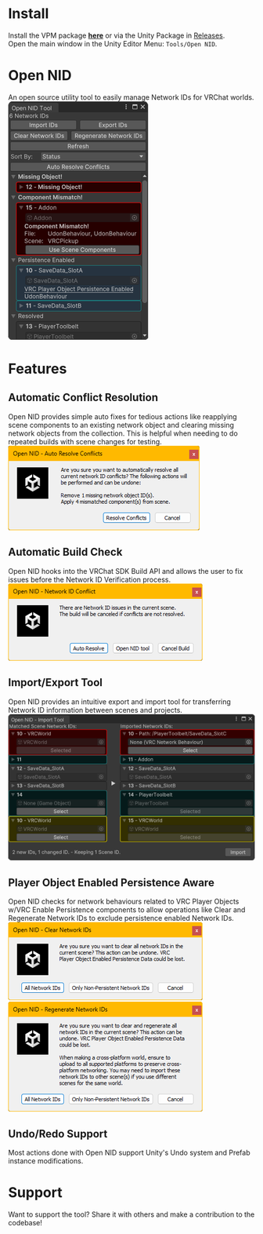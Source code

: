 # Install
Install the VPM package <b>[here](https://bobystar.github.io/OpenNID/)</b> or via the Unity Package in [Releases](https://github.com/BobyStar/OpenNID/releases/latest).<br>
Open the main window in the Unity Editor Menu: `Tools/Open NID`.
# Open NID
An open source utility tool to easily manage Network IDs for VRChat worlds.<br>
![A screenshot showing the main Open NID window.](Promo/Images/OpenNID_Screenshot_MainWindow.png)
# Features
## Automatic Conflict Resolution
Open NID provides simple auto fixes for tedious actions like reapplying scene components to an existing network object and 
clearing missing network objects from the collection. This is helpful when needing to do repeated builds with scene changes for testing.<br>
![A screenshot showing an example dialogue for Auto Resolving ID Conflicts.](Promo/Images/OpenNID_Screenshot_AutoResolveConflicts.png)
## Automatic Build Check
Open NID hooks into the VRChat SDK Build API and allows the user to fix issues before the Network ID Verification process.<br>
![A screenshot showing an example dialogue upon attempting a new build with Network ID Conflicts.](Promo/Images/OpenNID_Screenshot_VRCSDKBuildCheck.png)
## Import/Export Tool
Open NID provides an intuitive export and import tool for transferring Network ID information between scenes and projects.<br>
![A screenshot showing the Open NID import window.](Promo/Images/OpenNID_Screenshot_ImportWindow.png)
## Player Object Enabled Persistence Aware
Open NID checks for network behaviours related to VRC Player Objects w/VRC Enable Persistence components to allow operations like Clear and Regenerate Network IDs to exclude persistence enabled Network IDs.<br>
![A screenshot showing a dialogue for clearing the current scene Network IDs with the option to exclude persistent objects.](Promo/Images/OpenNID_Screenshot_ClearPersistentNetworkIDs.png)
![A screenshot showing a dialogue for regenerating the current scene Network IDs with the option to exclude persistent objects.](Promo/Images/OpenNID_Screenshot_RegeneratePersistentNetworkIDs.png)
## Undo/Redo Support
Most actions done with Open NID support Unity's Undo system and Prefab instance modifications.
# Support
Want to support the tool? Share it with others and make a contribution to the codebase!
